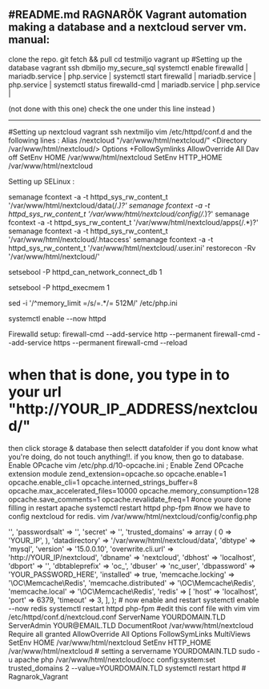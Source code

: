 #README.md RAGNARÖK 
Vagrant automation making a database and a nextcloud server vm. 
manual: 
-----------------------------------------------------------------
clone the repo. 
git fetch && pull
cd testmiljo
vagrant up
#Setting up the database
vagrant ssh dbmiljo
my_secure_sql
systemctl enable firewalld | mariadb.service | php.service |
systemctl start  firewalld | mariadb.service | php.service |
systemctl status  firewalld-cmd | mariadb.service | php.service |


(not done with this one) check the one under this line instead )




____________________________________________________________________
#Setting up nextcloud
vagrant ssh nextmiljo
vim /etc/httpd/conf.d
and the following lines : 
Alias /nextcloud "/var/www/html/nextcloud/"
<Directory /var/www/html/nextcloud/>
  Options +FollowSymlinks
  AllowOverride All
 <IfModule mod_dav.c>
  Dav off
 </IfModule>
 SetEnv HOME /var/www/html/nextcloud
 SetEnv HTTP_HOME /var/www/html/nextcloud
</Directory> 

Setting up SELinux :

 semanage fcontext -a -t httpd_sys_rw_content_t '/var/www/html/nextcloud/data(/.*)?'
 semanage fcontext -a -t httpd_sys_rw_content_t '/var/www/html/nextcloud/config(/.*)?'
 semanage fcontext -a -t httpd_sys_rw_content_t '/var/www/html/nextcloud/apps(/.*)?'
 semanage fcontext -a -t httpd_sys_rw_content_t '/var/www/html/nextcloud/.htaccess'
 semanage fcontext -a -t httpd_sys_rw_content_t '/var/www/html/nextcloud/.user.ini'
 restorecon -Rv '/var/www/html/nextcloud/'
 
 setsebool -P httpd_can_network_connect_db 1
 
 setsebool -P httpd_execmem 1
 
 sed -i '/^memory_limit =/s/=.*/= 512M/' /etc/php.ini
 
 systemctl enable --now httpd
 
 Firewalld setup: 
 firewall-cmd --add-service http --permanent
 firewall-cmd --add-service https --permanent
 firewall-cmd --reload
 # when that is done, you type in to your url "http://YOUR_IP_ADDRESS/nextcloud/"
 then click storage & database
 then selectt datafolder
 if you dont know what you're doing, do not touch anything!!. 
 if you know, then go to database. 
 Enable OPcache
 vim  /etc/php.d/10-opcache.ini
 ; Enable Zend OPcache extension module
zend_extension=opcache.so
opcache.enable=1
opcache.enable_cli=1
opcache.interned_strings_buffer=8
opcache.max_accelerated_files=10000
opcache.memory_consumption=128
opcache.save_comments=1
opcache.revalidate_freq=1
#once youre done filling in restart  apache
systemctl restart httpd php-fpm
#now we have to config nextcloud for redis. 
vim /var/www/html/nextcloud/config/config.php
<?php
$CONFIG = array (
  'instanceid' => '',
  'passwordsalt' => '',
  'secret' => '',
  'trusted_domains' =>
  array (
    0 => 'YOUR_IP',
  ),
  'datadirectory' => '/var/www/html/nextcloud/data',
  'dbtype' => 'mysql',
  'version' => '15.0.0.10',
  'overwrite.cli.url' => 'http://YOUR_IP/nextcloud',
  'dbname' => 'nextcloud',
  'dbhost' => 'localhost',
  'dbport' => '',
  'dbtableprefix' => 'oc_',
  'dbuser' => 'nc_user',
  'dbpassword' => 'YOUR_PASSWORD_HERE',
  'installed' => true,
  'memcache.locking' => '\OC\Memcache\Redis',
  'memcache.distributed' => '\OC\Memcache\Redis',
  'memcache.local' => '\OC\Memcache\Redis',
  'redis' => [
    'host' => 'localhost',
    'port' => 6379,
    'timeout' => 3,
  ],
);

# now enable and restart
systemctl enable --now redis
systemctl restart httpd php-fpm
#edit this conf file with vim 
vim /etc/httpd/conf.d/nextcloud.conf
<VirtualHost *:80>
  ServerName YOURDOMAIN.TLD
  ServerAdmin YOUR@EMAIL.TLD
  DocumentRoot /var/www/html/nextcloud
  <directory /var/www/html/nextcloud>
    Require all granted
    AllowOverride All
    Options FollowSymLinks MultiViews
    SetEnv HOME /var/www/html/nextcloud
    SetEnv HTTP_HOME /var/www/html/nextcloud
  </directory>
</VirtualHost>

# setting a servername YOURDOMAIN.TLD 
sudo -u apache php /var/www/html/nextcloud/occ config:system:set trusted_domains 2 --value=YOURDOMAIN.TLD

systemctl restart httpd
# Ragnarok_Vagrant
